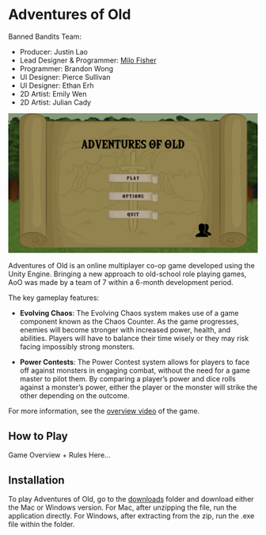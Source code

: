 Adventures of Old
=========

Banned Bandits Team:
- Producer: Justin Lao
- Lead Designer & Programmer: [Milo Fisher](https://milofisher.net)
- Programmer: Brandon Wong
- UI Designer: Pierce Sullivan
- UI Designer: Ethan Erh
- 2D Artist: Emily Wen
- 2D Artist: Julian Cady

<img alt="Adventures of Old" src="https://github.com/MiloFisher/AdventuresOfOld/blob/main/Assets/Game_Resources/UI/gameCover.png" width="1000px">

Adventures of Old is an online multiplayer co-op game developed using the Unity Engine. Bringing a new approach to old-school role playing games, AoO was made by a team of 7 within a 6-month development period.

The key gameplay features:

- **Evolving Chaos**: The Evolving Chaos system makes use of a game component known as the Chaos Counter.  As the game progresses, enemies will become stronger with increased power, health, and abilities.  Players will have to balance their time wisely or they may risk facing impossibly strong monsters.

- **Power Contests**: The Power Contest system allows for players to face off against monsters in engaging combat, without the need for a game master to pilot them.  By comparing a player’s power and dice rolls against a monster’s power, either the player or the monster will strike the other depending on the outcome.

For more information, see the [overview video](https://www.youtube.com/watch?v=XtF3lHRWB3g) of the game.

How to Play
-------------------------------
Game Overview + Rules Here...

Installation
--------------------

To play Adventures of Old, go to the [downloads](https://drive.google.com/drive/u/1/folders/10LnL_aPDv8LaBriQmNrZ99kWeytVkWVQ) folder and download either the Mac or Windows version.  For Mac, after unzipping the file, run the application directly.  For Windows, after extracting from the zip, run the .exe file within the folder.
